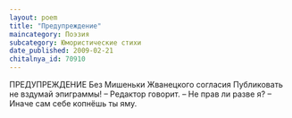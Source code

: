 ```yaml
---
layout: poem
title: "Предупреждение"
maincategory: Поэзия
subcategory: Юмористические стихи
date_published: 2009-02-21
chitalnya_id: 70910
---
```




ПРЕДУПРЕЖДЕНИЕ 
Без Мишеньки Жванецкого согласия
Публиковать не вздумай эпиграммы! –
Редактор говорит. – Не прав ли разве я? –
Иначе сам себе копнёшь ты яму.






